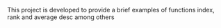 This project is developed to provide a brief examples of functions index, rank and average desc among others  
